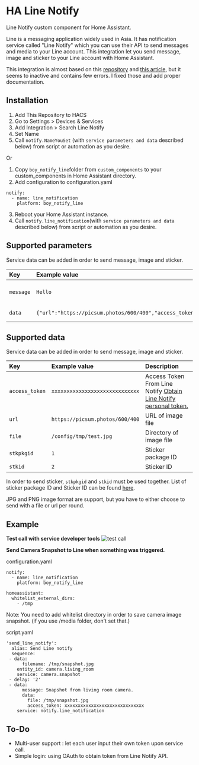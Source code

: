 # HA Line Notify
Line Notify custom component for Home Assistant.

Line is a messaging application widely used in Asia. It has notification service called "Line Notify" which you can use their API to send messages and media to your Line account. This integration let you send message, image and sticker to your Line account with Home Assistant.

This integration is almost based on this [repository](https://github.com/yun-s-oh/Homeassistant/tree/master/custom_components/notify_line) and [this article](https://community.home-assistant.io/t/line-notify-api-integration/56328), but it seems to inactive and contains few errors. I fixed those and add proper documentation.

## Installation
 1. Add This Repository to HACS
 2. Go to Settings > Devices & Services
 3. Add Integration > Search Line Notify
 4. Set Name
 5. Call `notify.NameYouSet` (with `service parameters and data` described below) from script or automation as you desire.

 Or
 
 1. Copy `boy_notify_line`folder from `custom_components` to your custom_components in Home Assistant directory.
 2. Add configuration to configuration.yaml
```
notify:
  - name: line_notification
    platform: boy_notify_line
 ```
3. Reboot your Home Assistant instance.
4. Call `notify.line_notification`(with `service parameters and data` described below) from script or automation as you desire.

## Supported parameters
Service data can be added in order to send message, image and sticker.

| Key            | Example value                                                                            | Description                        |
|:---------------|:-----------------------------------------------------------------------------------------|:-----------------------------------|
| `message `     | `Hello`                                                                                  | Message to be sent out to recipient|
| `data `        | `{"url":"https://picsum.photos/600/400","access_token":"xxxxxxxxxxxxxxxxxxxxxxxxxxxxx"}` | data to be send to line            |

## Supported data
Service data can be added in order to send message, image and sticker.

| Key            | Example value                   | Description                   |
|:---------------|:--------------------------------|:------------------------------|
| `access_token` | `xxxxxxxxxxxxxxxxxxxxxxxxxxxxx` | Access Token From Line Notify [Obtain Line Notify personal token.](https://notify-bot.line.me/en/) |
| `url`          | `https://picsum.photos/600/400` | URL of image file             |
| `file`         | `/config/tmp/test.jpg`          | Directory of image file       |
| `stkpkgid`     | `1`                             | Sticker package ID            |
| `stkid`        | `2`                             | Sticker ID                    |

In order to send sticker, `stkpkgid` and `stkid` must be used together. List of sticker package ID and Sticker ID can be found [here](https://devdocs.line.me/files/sticker_list.pdf).

JPG and PNG image format are support, but you have to either choose to send with a file or url per round. 


## Example
**Test call with service developer tools**
![test call](https://raw.githubusercontent.com/maxmacstn/HA-Line-Notify/master/sample_show.png)


**Send Camera Snapshot to Line when something was triggered.**

configuration.yaml
```
notify:
  - name: line_notification
    platform: boy_notify_line
    
homeassistant:
  whitelist_external_dirs:
    - /tmp
 ```
Note: You need to add whitelist directory in order to save camera image snapshot. (if you use /media folder, don't set that.)


script.yaml
```
'send_line_notify':
  alias: Send Line notify
  sequence:
 - data:
      filename: /tmp/snapshot.jpg
    entity_id: camera.living_room
    service: camera.snapshot
 - delay: '2'
 - data:
      message: Snapshot from living room camera.
      data:
        file: /tmp/snapshot.jpg
        access_token: xxxxxxxxxxxxxxxxxxxxxxxxxxxxxx
    service: notify.line_notification
```
## To-Do
 - Multi-user support : let each user input their own token upon service call.
 - Simple login: using OAuth to obtain token from Line Notify API.
